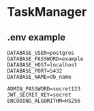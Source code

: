 # TaskManager

## .env example
    DATABASE_USER=postgres
    DATABASE_PASSWORD=example
    DATABASE_HOST=localhost
    DATABASE_PORT=5432
    DATABASE_NAME=db_name

    ADMIN_PASSWORD=secret123
    JWT_SECRET_KEY=secret
    ENCODING_ALGORITHM=HS256